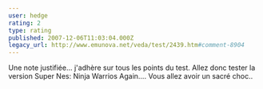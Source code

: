 ```yaml
---
user: hedge
rating: 2
type: rating
published: 2007-12-06T11:03:04.000Z
legacy_url: http://www.emunova.net/veda/test/2439.htm#comment-8904
---
```

Une note justifiée... j'adhère sur tous les points du test. Allez donc tester la version Super Nes: Ninja Warrios Again.... Vous allez avoir un sacré choc..